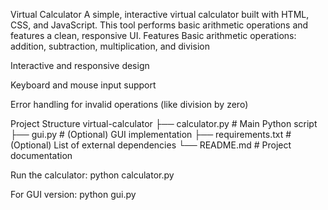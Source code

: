Virtual Calculator
A simple, interactive virtual calculator built with HTML, CSS, and JavaScript. This tool performs basic arithmetic operations and features a clean, responsive UI.
Features
Basic arithmetic operations: addition, subtraction, multiplication, and division

Interactive and responsive design

Keyboard and mouse input support

Error handling for invalid operations (like division by zero)

Project Structure
virtual-calculator
├── calculator.py         # Main Python script
├── gui.py                # (Optional) GUI implementation
├── requirements.txt      # (Optional) List of external dependencies
└── README.md             # Project documentation

Run the calculator:
python calculator.py

For GUI version:
python gui.py

